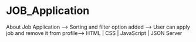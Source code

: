 # JOB_Application
About Job Application --> Sorting and filter option added --> User can apply job and remove it from profile--> HTML | CSS | JavaScript | JSON Server
